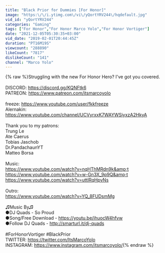 ```yaml
---
title: "Black Prior for Dummies [For Honor]"
image: "https:\/\/i.ytimg.com\/vi\/yQortYRV244\/hqdefault.jpg"
vid_id: "yQortYRV244"
categories: "Gaming"
tags: ["For Honor","For Honor Marco Yolo","For Honor Vortiger"]
date: "2021-12-05T05:30:35+03:00"
vid_date: "2019-02-01T20:44:45Z"
duration: "PT16M19S"
viewcount: "288890"
likeCount: "7817"
dislikeCount: "141"
channel: "Marco Yolo"
---
```

{% raw %}Struggling with the new For Honor Hero? I've got you covered.<br /><br />DISCORD: <a rel="nofollow" target="blank" href="https://discord.gg/KQNFtk6">https://discord.gg/KQNFtk6</a><br />PATREON: <a rel="nofollow" target="blank" href="https://www.patreon.com/itsmarcoyolo">https://www.patreon.com/itsmarcoyolo</a><br /><br />freeze: <a rel="nofollow" target="blank" href="https://www.youtube.com/user/fkkfreeze">https://www.youtube.com/user/fkkfreeze</a><br />Alernakin: <a rel="nofollow" target="blank" href="https://www.youtube.com/channel/UCVyrxxK7WAYWSiyxzA2HkyA">https://www.youtube.com/channel/UCVyrxxK7WAYWSiyxzA2HkyA</a><br /><br />Thank you to my patrons:<br />Trung Le<br />Ate Caerus<br />Tobias Jaschob<br />Dr.PandachaunYT<br />Matteo Borsa<br /><br />Music:<br /><a rel="nofollow" target="blank" href="https://www.youtube.com/watch?v=nqHThMRdn9k&amp;t">https://www.youtube.com/watch?v=nqHThMRdn9k&amp;t</a><br /><a rel="nofollow" target="blank" href="https://www.youtube.com/watch?v=w-Gn3X_9p9Q&amp;t">https://www.youtube.com/watch?v=w-Gn3X_9p9Q&amp;t</a><br /><a rel="nofollow" target="blank" href="https://www.youtube.com/watch?v=uttlRqHpvNs">https://www.youtube.com/watch?v=uttlRqHpvNs</a><br /><br />Outro:<br /><a rel="nofollow" target="blank" href="https://www.youtube.com/watch?v=YQ_8FUDsmMg">https://www.youtube.com/watch?v=YQ_8FUDsmMg</a><br /><br />♫Music By♫<br />●DJ Quads - So Proud<br />●Song/Free Download - <a rel="nofollow" target="blank" href="https://youtu.be/ihuocW4hfvw">https://youtu.be/ihuocW4hfvw</a><br />●Follow DJ Quads - <a rel="nofollow" target="blank" href="http://smarturl.it/dj-quads">http://smarturl.it/dj-quads</a><br /><br />#ForHonorVortiger #BlackPrior<br />TWITTER: <a rel="nofollow" target="blank" href="https://twitter.com/ItsMarcoYolo">https://twitter.com/ItsMarcoYolo</a><br />INSTAGRAM: <a rel="nofollow" target="blank" href="https://www.instagram.com/itsmarcoyolo/">https://www.instagram.com/itsmarcoyolo/</a>{% endraw %}

